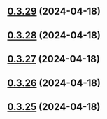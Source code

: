 ## [0.3.29](https://github.com/alancleyton/awesome-ui/compare/v0.3.28...v0.3.29) (2024-04-18)



## [0.3.28](https://github.com/alancleyton/awesome-ui/compare/v0.3.27...v0.3.28) (2024-04-18)



## [0.3.27](https://github.com/alancleyton/awesome-ui/compare/v0.3.26...v0.3.27) (2024-04-18)



## [0.3.26](https://github.com/alancleyton/awesome-ui/compare/v0.3.25...v0.3.26) (2024-04-18)



## [0.3.25](https://github.com/alancleyton/awesome-ui/compare/v0.3.24...v0.3.25) (2024-04-18)



